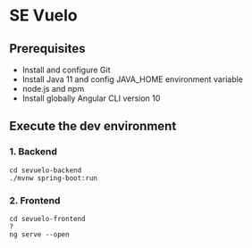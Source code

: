 # SE Vuelo

## Prerequisites

- Install and configure Git
- Install Java 11 and config JAVA_HOME environment variable
- node.js and npm
- Install globally Angular CLI version 10

## Execute the dev environment

### 1. Backend
```
cd sevuelo-backend
./mvnw spring-boot:run
```


### 2. Frontend
```
cd sevuelo-frontend
?
ng serve --open
```
